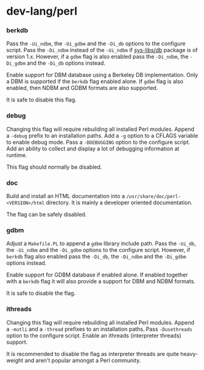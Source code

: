 # dev-lang/perl

### berkdb
Pass the `-Ui_ndbm`, the `-Ui_gdbm` and the `-Di_db` options to the configure script. Pass the `-Di_ndbm` instead of the `-Ui_ndbm` if [sys-libs/db](../sys-libs/db.md) package is of version 1.x. However, if a `gdbm` flag is also enabled pass the `-Di_ndbm`, the `-Di_gdbm` and the `-Di_db` options instead.

Enable support for DBM database using a Berkeley DB implementation. Only a DBM is supported if the `berkdb` flag enabled alone. If `gdbm` flag is also enabled, then NDBM and GDBM formats are also supported.

It is safe to disable this flag.

### debug
Changing this flag will require rebuilding all installed Perl modules. Append a `-debug` prefix to an installation paths. Add a `-g` option to a CFLAGS variable to enable debug mode. Pass a `-DDEBUGGING` option to the configure script. Add an ability to collect and display a lot of debugging information at runtime.

This flag should normally be disabled.

### doc
Build and install an HTML documentation into a `/usr/share/doc/perl-<VERSION>/html` directory. It is mainly a developer oriented documentation.

The flag can be safely disabled.

### gdbm
Adjust a `Makefile.PL` to append a `gdbm` library include path. Pass the `-Ui_db`, the `-Ui_ndbm` and the `-Di_gdbm` options to the configure script. However, if `berkdb` flag also enabled pass the `-Di_db`, the `-Di_ndbm` and the `-Di_gdbm` options instead.

Enable support for GDBM database if enabled alone. If enabled together with a `berkdb` flag it will also provide a support for DBM and NDBM formats.

It is safe to disable the flag.

### ithreads
Changing this flag will require rebuilding all installed Perl modules. Append a `-mutli` and a `-thread` prefixes to an installation paths. Pass `-Dusethreads` option to the configure script. Enable an ithreads (interpreter threads) support.

It is recommended to disable the flag as interpreter threads are quite heavy-weight and aren't popular amongst a Perl community.
